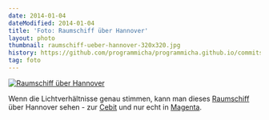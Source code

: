 ```yaml
---
date: 2014-01-04
dateModified: 2014-01-04
title: 'Foto: Raumschiff über Hannover'
layout: photo
thumbnail: raumschiff-ueber-hannover-320x320.jpg
history: https://github.com/programmicha/programmicha.github.io/commits/master/_posts/2015-01-04-foto-raumschiff-ueber-hannover.md
tag: foto
---
```


[![Raumschiff über Hannover]({{site.baseUrl}}/img/raumschiff-ueber-hannover-1280x1280.jpg "Raumschiff über Hannover")]({{site.baseUrl}}/img/raumschiff-ueber-hannover-1280x1280.jpg "Direktlink")

Wenn die Lichtverhältnisse genau stimmen, kann man dieses [Raumschiff](http://de.wikipedia.org/wiki/Telemax) über Hannover sehen - zur [Cebit](http://de.wikipedia.org/wiki/CeBIT) und nur echt in [Magenta][link1].

[link1]: http://de.wikipedia.org/wiki/Magenta_(Farbe)